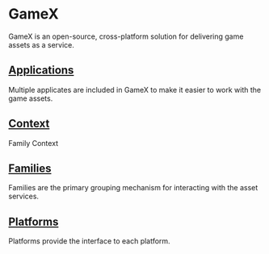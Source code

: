GameX
===

GameX is an open-source, cross-platform solution for delivering game assets as a service.

## [Applications](Applications/Readme.md)
Multiple applicates are included in GameX to make it easier to work with the game assets.

## [Context](Context/Readme.md)
Family Context

## [Families](Families/Readme.md)
Families are the primary grouping mechanism for interacting with the asset services.

## [Platforms](Platforms/Readme.md)
Platforms provide the interface to each platform.
